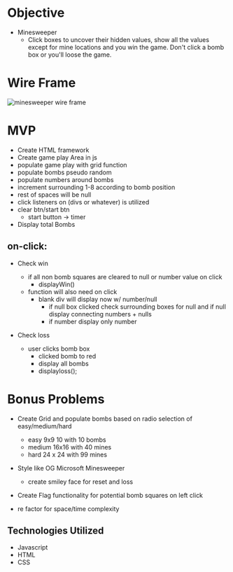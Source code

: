 # Objective
* Minesweeper
    * Click boxes to uncover their hidden values, show all the values except for mine locations and you win the game.  Don't click a bomb box or you'll loose the game. 

# Wire Frame
![minesweeper wire frame](https://i.imgur.com/pOMw3yX.png)

# MVP
* Create HTML framework
* Create game play Area in js
* populate game play with grid function
* populate bombs pseudo random
* populate numbers around bombs
* increment surrounding 1-8 according to bomb position 
* rest of spaces will be null
* click listeners on (divs or whatever) is utilized
* clear btn/start btn 
    * start button -> timer 
* Display total Bombs
## on-click:
* Check win 
    * if all non bomb squares are cleared to null or number value on click
        * displayWin()
    * function will also need on click
        * blank div will display now w/ number/null
            * if null box clicked check surrounding boxes for null and if null display connecting numbers + nulls
            * if number display only number

* Check loss
    * user clicks bomb box
        * clicked bomb to red
        * display all bombs
        * displayloss();


# Bonus Problems
* Create Grid and populate bombs based on radio selection of easy/medium/hard
    * easy 9x9 10 with 10 bombs
    * medium 16x16 with 40 mines
    * hard 24 x 24 with 99 mines
* Style like OG Microsoft Minesweeper
    * create smiley face for reset and loss
    
* Create Flag functionality for potential bomb squares on left click
* re factor for space/time complexity



## Technologies Utilized 
* Javascript
* HTML
* CSS